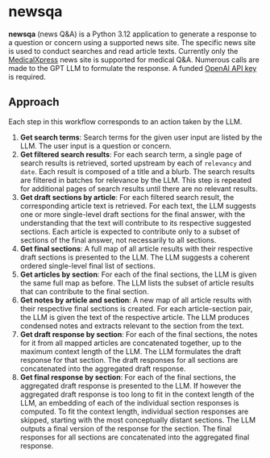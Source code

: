 # newsqa
**newsqa** (news Q&A) is a Python 3.12 application to generate a response to a question or concern using a supported news site. The specific news site is used to conduct searches and read article texts. Currently only the [MedicalXpress](https://medicalxpress.com/) news site is supported for medical Q&A. Numerous calls are made to the GPT LLM to formulate the response. A funded [OpenAI API key](https://platform.openai.com/api-keys) is required.

## Approach
Each step in this workflow corresponds to an action taken by the LLM.

1. **Get search terms**: Search terms for the given user input are listed by the LLM. The user input is a question or concern.
2. **Get filtered search results**: For each search term, a single page of search results is retrieved, sorted upstream by each of `relevancy` and `date`. Each result is composed of a title and a blurb. The search results are filtered in batches for relevance by the LLM. This step is repeated for additional pages of search results until there are no relevant results.
3. **Get draft sections by article**: For each filtered search result, the corresponding article text is retrieved. For each text, the LLM suggests one or more single-level draft sections for the final answer, with the understanding that the text will contribute to its respective suggested sections. Each article is expected to contribute only to a subset of sections of the final answer, not necessarily to all sections.
4. **Get final sections**: A full map of all article results with their respective draft sections is presented to the LLM. The LLM suggests a coherent ordered single-level final list of sections.
5. **Get articles by section**: For each of the final sections, the LLM is given the same full map as before. The LLM lists the subset of article results that can contribute to the final section.
6. **Get notes by article and section**: A new map of all article results with their respective final sections is created. For each article-section pair, the LLM is given the text of the respective article. The LLM produces condensed notes and extracts relevant to the section from the text.
7. **Get draft response by section**: For each of the final sections, the notes for it from all mapped articles are concatenated together, up to the maximum context length of the LLM. The LLM formulates the draft response for that section. The draft responses for all sections are concatenated into the aggregated draft response.
8. **Get final response by section**: For each of the final sections, the aggregated draft response is presented to the LLM. If however the aggregated draft response is too long to fit in the context length of the LLM, an embedding of each of the individual section responses is computed. To fit the context length, individual section responses are skipped, starting with the most conceptually distant sections. The LLM outputs a final version of the response for the section. The final responses for all sections are concatenated into the aggregated final response.